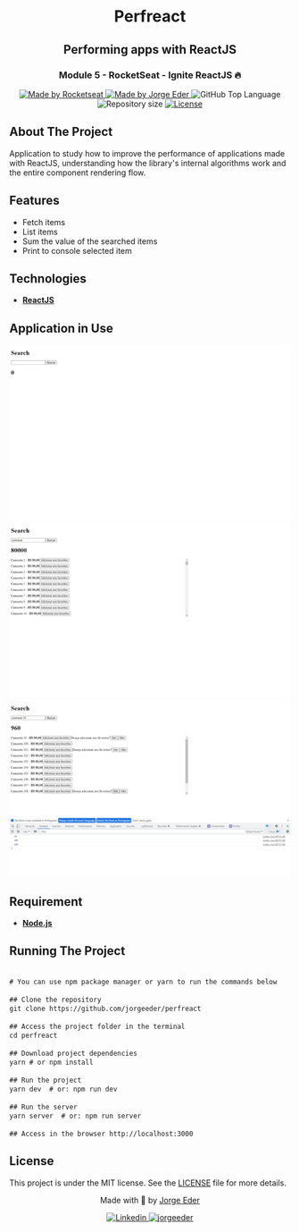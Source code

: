 <div>
  <h1 align="center"> 
    Perfreact
  </h1>
  <h2 align="center"> 
  Performing apps with ReactJS
  </h2>
  <h3 align="center"> 
    Module 5 - RocketSeat -  Ignite ReactJS 🔥
  </h3>

  <p align="center">
    <a href="https://rocketseat.com.br">
      <img alt="Made by Rocketseat" src="https://img.shields.io/badge/made%20by-Rocketseat-blueviolet?style=plastic">
    </a>
    <a href="https://github.com/jorgeeder"> 
      <img alt="Made by Jorge Eder" src="https://img.shields.io/badge/solved%20by-Jorge%20Eder-blueviolet?style=plastic">
    </a>
    <img alt="GitHub Top Language" src="https://img.shields.io/github/languages/top/jorgeeder/perfreact?color=blue&style=plastic">
    <img alt="Repository size" src="https://img.shields.io/github/repo-size/jorgeeder/perfreact?style=plastic"/>
    <a href="https://opensource.org/licenses/MIT">
      <img alt="License" src="https://img.shields.io/badge/license-MIT-brightgreen?style=plastic">
    </a>
  </p>
</div>

## About The Project

Application to study how to improve the performance of applications made with ReactJS, understanding how the library's internal algorithms work and the entire component rendering flow.


## Features

- Fetch items
- List items
- Sum the value of the searched items
- Print to console selected item


## Technologies

-   **[ReactJS](https://reactjs.org/)**


## Application in Use

![search](./docImages/search.jpeg)
![searching](./docImages/searching.jpeg)
![console](./docImages/console.jpeg)


## Requirement

-   **[Node.js](https://nodejs.org/)**


## Running The Project

```

# You can use npm package manager or yarn to run the commands below

## Clone the repository
git clone https://github.com/jorgeeder/perfreact

## Access the project folder in the terminal
cd perfreact

## Download project dependencies
yarn # or npm install

## Run the project
yarn dev  # or: npm run dev

## Run the server
yarn server  # or: npm run server

## Access in the browser http://localhost:3000

```
## License

This project is under the MIT license. See the [LICENSE](/LICENSE) file for more details.


<div align="center">
  <p> Made with 💜 by <a href="https://github.com/jorgeeder">Jorge Eder</a> </p>
  <p>
    <a href="https://www.linkedin.com/in/jorgeeder/">
      <img alt="Linkedin" src="https://img.shields.io/badge/-Jorge%20Eder-blue?style=plastic&logo=linkedin&link=https://www.linkedin.com/in/jorgeeder/">
    </a>
    <a href = "mailto:jorgeeder.dev@gmail.com">
      <img alt="jorgeeder" src="https://img.shields.io/badge/-jorgeeder.dev@gmail.com-ff512f?style=plastic&logo=Gmail&logoColor=white&link=mailto:jorgeeder.dev@gmail.com">
    </a>
  </p>
</div>